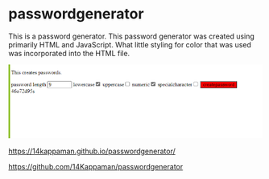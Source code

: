 # passwordgenerator
This is a password generator. This password generator was created using primarily HTML and JavaScript. What little styling for color that was used was incorporated into the HTML file.

![Screenshot](./passwordgeneratorpic.png)

 https://14kappaman.github.io/passwordgenerator/
 
 https://github.com/14Kappaman/passwordgenerator